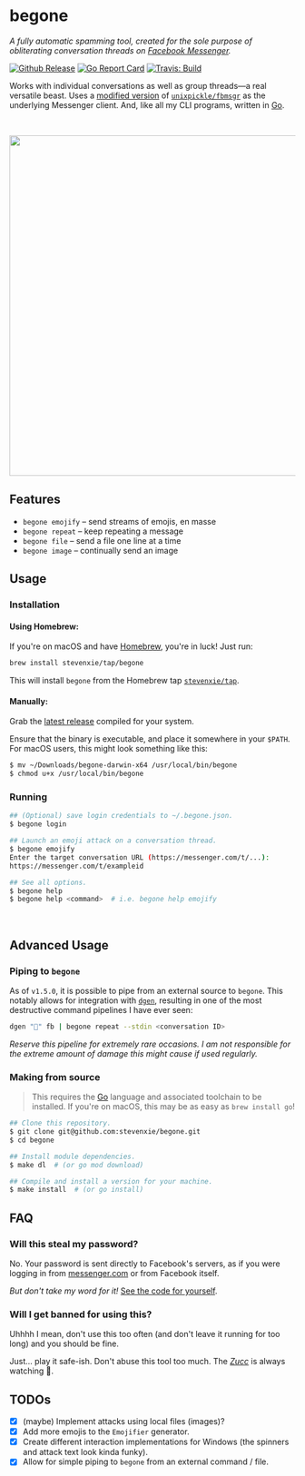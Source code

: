# begone

_A fully automatic spamming tool, created for the sole purpose of
obliterating conversation threads on
[Facebook Messenger](https://messenger.com)._

[![Github Release][release-img]][release]
[![Go Report Card][grp-img]][grp]
[![Travis: Build][travis-img]][travis]

Works with individual conversations as well as group threads—a real versatile
beast. Uses a [modified version](https://github.com/stevenxie/fbmsgr) of
[`unixpickle/fbmsgr`](https://github.com/unixpickle/fbmsgr) as the underlying
Messenger client. And, like all my CLI programs, written in
[Go](https://golang.org).

<br />
<p align="center">
  <img src="./.github/demo.gif" width=600>
</p>

## Features

- `begone emojify` – send streams of emojis, en masse
- `begone repeat` – keep repeating a message
- `begone file` – send a file one line at a time
- `begone image` – continually send an image

## Usage

### Installation

#### Using Homebrew:

If you're on macOS and have [Homebrew](https://brew.sh), you're in luck! Just
run:

```bash
brew install stevenxie/tap/begone
```

This will install `begone` from the Homebrew tap
[`stevenxie/tap`](https://github.com/stevenxie/homebrew-tap).

#### Manually:

Grab the [latest release](https://github.com/stevenxie/begone/releases) compiled
for your system.

Ensure that the binary is executable, and place it somewhere in your `$PATH`.
For macOS users, this might look something like this:

```bash
$ mv ~/Downloads/begone-darwin-x64 /usr/local/bin/begone
$ chmod u+x /usr/local/bin/begone
```

### Running

```bash
## (Optional) save login credentials to ~/.begone.json.
$ begone login

## Launch an emoji attack on a conversation thread.
$ begone emojify
Enter the target conversation URL (https://messenger.com/t/...):
https://messenger.com/t/exampleid

## See all options.
$ begone help
$ begone help <command>  # i.e. begone help emojify
```

<br />

## Advanced Usage

### Piping to `begone`

As of `v1.5.0`, it is possible to pipe from an external source to `begone`. This
notably allows for integration with [`dgen`](https://github.com/stevenxie/dgen),
resulting in one of the most destructive command pipelines I have ever seen:

```bash
dgen "👅" fb | begone repeat --stdin <conversation ID>
```

_Reserve this pipeline for extremely rare occasions. I am not responsible for
the extreme amount of damage this might cause if used regularly._

### Making from source

> This requires the [Go](https://golang.org) language and associated toolchain
> to be installed. If you're on macOS, this may be as easy as
> `brew install go`!

```bash
## Clone this repository.
$ git clone git@github.com:stevenxie/begone.git
$ cd begone

## Install module dependencies.
$ make dl  # (or go mod download)

## Compile and install a version for your machine.
$ make install  # (or go install)
```

## FAQ

### Will this steal my password?

No. Your password is sent directly to Facebook's servers, as if you were logging
in from [messenger.com](https://www.messenger.com) or from Facebook itself.

_But don't take my word for it!_
[See the code for yourself](https://github.com/stevenxie/fbmsgr/blob/27295a7d480147bdf80f88f01ac9d0fc4b4dffba/auth.go#L76).

### Will I get banned for using this?

Uhhhh I mean, don't use this too often (and don't leave it running for too long)
and you should be fine.

Just... play it safe-ish. Don't abuse this tool too much. The
[_Zucc_](https://www.urbandictionary.com/define.php?term=The%20Zucc) is
always watching 👀.

## TODOs

- [x] (maybe) Implement attacks using local files (images)?
- [x] Add more emojis to the `Emojifier` generator.
- [x] Create different interaction implementations for Windows (the spinners
      and attack text look kinda funky).
- [x] Allow for simple piping to `begone` from an external command / file.

[grp]: https://goreportcard.com/report/github.com/stevenxie/begone
[grp-img]: https://goreportcard.com/badge/github.com/stevenxie/begone
[release]: https://github.com/stevenxie/begone/releases
[release-img]: https://img.shields.io/github/release/stevenxie/begone.svg
[travis-img]: https://travis-ci.com/stevenxie/begone.svg?branch=master
[travis]: https://travis-ci.com/stevenxie/begone
